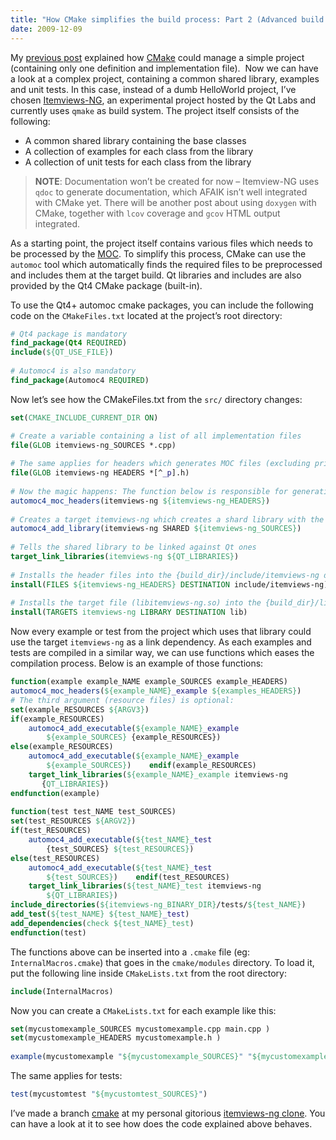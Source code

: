 ```yaml
---
title: "How CMake simplifies the build process: Part 2 (Advanced build system)"
date: 2009-12-09
---
```


My [previous post](/2009/12/07/how-cmake-simplifies-the-build-process-part-1-basic-build-system/) explained how [CMake](http://www.cmake.org/) could manage a simple project (containing only one definition and implementation file).  Now we can have a look at a complex project, containing a common shared library, examples and unit tests. In this case, instead of a dumb HelloWorld project, I’ve chosen [Itemviews-NG](http://labs.trolltech.com/page/Projects/Itemview/ItemviewsNG), an experimental project hosted by the Qt Labs and currently uses `qmake` as build system. The project itself consists of the following:

* A common shared library containing the base classes
* A collection of examples for each class from the library
* A collection of unit tests for each class from the library

> **NOTE**: Documentation won’t be created for now – Itemview-NG uses `qdoc` to generate documentation, which AFAIK isn’t well integrated with CMake yet. There will be another post about using `doxygen` with CMake, together with `lcov` coverage and `gcov` HTML output integrated.

As a starting point, the project itself contains various files which needs to be processed by the [MOC](http://qt.nokia.com/doc/4.6/moc.html). To simplify this process, CMake can use the `automoc` tool which automatically finds the required files to be preprocessed and includes them at the target build. Qt libraries and includes are also provided by the Qt4 CMake package (built-in).

To use the Qt4+ automoc cmake packages, you can include the following code on the `CMakeFiles.txt` located at the project’s root directory:

```cmake
# Qt4 package is mandatory
find_package(Qt4 REQUIRED)
include(${QT_USE_FILE})
 
# Automoc4 is also mandatory
find_package(Automoc4 REQUIRED)
```

Now let’s see how the CMakeFiles.txt from the `src/` directory changes:

```cmake
set(CMAKE_INCLUDE_CURRENT_DIR ON)

# Create a variable containing a list of all implementation files
file(GLOB itemviews-ng_SOURCES *.cpp)
 
# The same applies for headers which generates MOC files (excluding private implementation ones)
file(GLOB itemviews-ng HEADERS *[^_p].h)
 
# Now the magic happens: The function below is responsible for generating the MOC files)
automoc4_moc_headers(itemviews-ng ${itemviews-ng_HEADERS})
 
# Creates a target itemviews-ng which creates a shard library with the given sources
automoc4_add_library(itemviews-ng SHARED ${itemviews-ng_SOURCES})
 
# Tells the shared library to be linked against Qt ones
target_link_libraries(itemviews-ng ${QT_LIBRARIES})
 
# Installs the header files into the {build_dir}/include/itemviews-ng directory
install(FILES ${itemviews-ng_HEADERS} DESTINATION include/itemviews-ng)
 
# Installs the target file (libitemviews-ng.so) into the {build_dir}/lib directory
install(TARGETS itemviews-ng LIBRARY DESTINATION lib)
```

Now every example or test from the project which uses that library could use the target `itemviews-ng` as a link dependency. As each examples and tests are compiled in a similar way, we can use functions which eases the compilation process. Below is an example of those functions:

```cmake
function(example example_NAME example_SOURCES example_HEADERS)
automoc4_moc_headers(${example_NAME}_example ${examples_HEADERS})
# The third argument (resource files) is optional:
set(example_RESOURCES ${ARGV3})
if(example_RESOURCES)
    automoc4_add_executable(${example_NAME}_example
        ${example_SOURCES} {example_RESOURCES})
else(example_RESOURCES)
    automoc4_add_executable(${example_NAME}_example
        ${example_SOURCES})    endif(example_RESOURCES)
    target_link_libraries(${example_NAME}_example itemviews-ng
       {QT_LIBRARIES})
endfunction(example)
 
function(test test_NAME test_SOURCES)
set(test_RESOURCES ${ARGV2})
if(test_RESOURCES)
    automoc4_add_executable(${test_NAME}_test
        {test_SOURCES} ${test_RESOURCES})
else(test_RESOURCES)
    automoc4_add_executable(${test_NAME}_test
        ${test_SOURCES})    endif(test_RESOURCES)
    target_link_libraries(${test_NAME}_test itemviews-ng
        ${QT_LIBRARIES})
include_directories(${itemviews-ng_BINARY_DIR}/tests/${test_NAME})
add_test(${test_NAME} ${test_NAME}_test)
add_dependencies(check ${test_NAME}_test)
endfunction(test)
```

The functions above can be inserted into a `.cmake` file (eg: `InternalMacros.cmake`) that goes in the `cmake/modules` directory. To load it, put the following line inside `CMakeLists.txt` from the root directory:

```cmake
include(InternalMacros)
```

Now you can create a `CMakeLists.txt` for each example like this:

```cmake
set(mycustomexample_SOURCES mycustomexample.cpp main.cpp )
set(mycustomexample_HEADERS mycustomexample.h )
 
example(mycustomexample "${mycustomexample_SOURCES}" "${mycustomexample_HEADERS}")
```

The same applies for tests:

```cmake
test(mycustomtest "${mycustomtest_SOURCES}")
```

I’ve made a branch [cmake](http://qt.gitorious.org/qt-labs/brunoabinader-itemviews-ng) at my personal gitorious [itemviews-ng clone](http://qt.gitorious.org/%7Ebrunoabinader/qt-labs/brunoabinader-itemviews-ng). You can have a look at it to see how does the code explained above behaves.